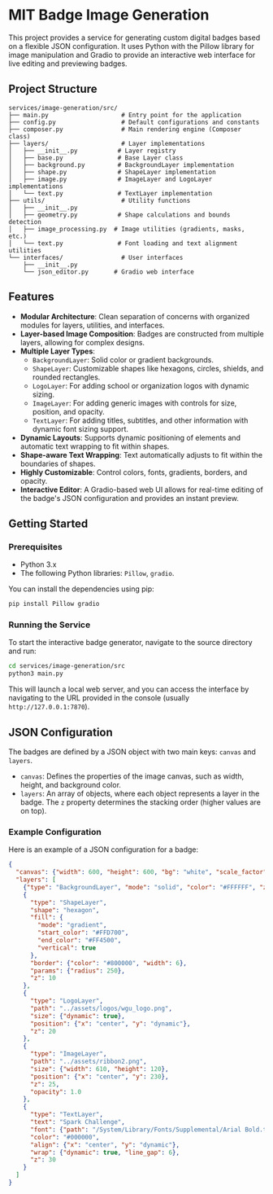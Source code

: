 # MIT Badge Image Generation

This project provides a service for generating custom digital badges based on a flexible JSON configuration. It uses Python with the Pillow library for image manipulation and Gradio to provide an interactive web interface for live editing and previewing badges.

## Project Structure

```
services/image-generation/src/
├── main.py                    # Entry point for the application
├── config.py                  # Default configurations and constants
├── composer.py                # Main rendering engine (Composer class)
├── layers/                    # Layer implementations
│   ├── __init__.py           # Layer registry
│   ├── base.py               # Base Layer class
│   ├── background.py         # BackgroundLayer implementation
│   ├── shape.py              # ShapeLayer implementation
│   ├── image.py              # ImageLayer and LogoLayer implementations
│   └── text.py               # TextLayer implementation
├── utils/                     # Utility functions
│   ├── __init__.py
│   ├── geometry.py           # Shape calculations and bounds detection
│   ├── image_processing.py  # Image utilities (gradients, masks, etc.)
│   └── text.py               # Font loading and text alignment utilities
└── interfaces/                # User interfaces
    ├── __init__.py
    └── json_editor.py       # Gradio web interface
```

## Features

- **Modular Architecture**: Clean separation of concerns with organized modules for layers, utilities, and interfaces.
- **Layer-based Image Composition**: Badges are constructed from multiple layers, allowing for complex designs.
- **Multiple Layer Types**:
  - `BackgroundLayer`: Solid color or gradient backgrounds.
  - `ShapeLayer`: Customizable shapes like hexagons, circles, shields, and rounded rectangles.
  - `LogoLayer`: For adding school or organization logos with dynamic sizing.
  - `ImageLayer`: For adding generic images with controls for size, position, and opacity.
  - `TextLayer`: For adding titles, subtitles, and other information with dynamic font sizing support.
- **Dynamic Layouts**: Supports dynamic positioning of elements and automatic text wrapping to fit within shapes.
- **Shape-aware Text Wrapping**: Text automatically adjusts to fit within the boundaries of shapes.
- **Highly Customizable**: Control colors, fonts, gradients, borders, and opacity.
- **Interactive Editor**: A Gradio-based web UI allows for real-time editing of the badge's JSON configuration and provides an instant preview.

## Getting Started

### Prerequisites

- Python 3.x
- The following Python libraries: `Pillow`, `gradio`.

You can install the dependencies using pip:
```bash
pip install Pillow gradio
```

### Running the Service

To start the interactive badge generator, navigate to the source directory and run:

```bash
cd services/image-generation/src
python3 main.py
```

This will launch a local web server, and you can access the interface by navigating to the URL provided in the console (usually `http://127.0.0.1:7870`).

## JSON Configuration

The badges are defined by a JSON object with two main keys: `canvas` and `layers`.

- `canvas`: Defines the properties of the image canvas, such as width, height, and background color.
- `layers`: An array of objects, where each object represents a layer in the badge. The `z` property determines the stacking order (higher values are on top).

### Example Configuration

Here is an example of a JSON configuration for a badge:

```json
{
  "canvas": {"width": 600, "height": 600, "bg": "white", "scale_factor": 1},
  "layers": [
    {"type": "BackgroundLayer", "mode": "solid", "color": "#FFFFFF", "z": 0},
    {
      "type": "ShapeLayer",
      "shape": "hexagon",
      "fill": {
        "mode": "gradient",
        "start_color": "#FFD700",
        "end_color": "#FF4500",
        "vertical": true
      },
      "border": {"color": "#800000", "width": 6},
      "params": {"radius": 250},
      "z": 10
    },
    {
      "type": "LogoLayer",
      "path": "../assets/logos/wgu_logo.png",
      "size": {"dynamic": true},
      "position": {"x": "center", "y": "dynamic"},
      "z": 20
    },
    {
      "type": "ImageLayer",
      "path": "../assets/ribbon2.png",
      "size": {"width": 610, "height": 120},
      "position": {"x": "center", "y": 230},
      "z": 25,
      "opacity": 1.0
    },
    {
      "type": "TextLayer",
      "text": "Spark Challenge",
      "font": {"path": "/System/Library/Fonts/Supplemental/Arial Bold.ttf", "size": 45},
      "color": "#000000",
      "align": {"x": "center", "y": "dynamic"},
      "wrap": {"dynamic": true, "line_gap": 6},
      "z": 30
    }
  ]
}
